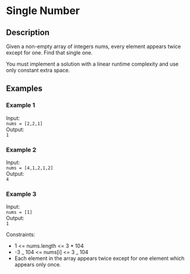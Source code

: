 # Single Number

## Description

Given a non-empty array of integers nums, every element appears twice except for one. Find that single one.

You must implement a solution with a linear runtime complexity and use only constant extra space.

## Examples

### Example 1

Input:</br> `nums = [2,2,1]` </br>
Output:</br> `1` </br>

### Example 2

Input:</br> `nums = [4,1,2,1,2]` </br>
Output:</br> `4` </br>

### Example 3

Input:</br> `nums = [1]` </br>
Output:</br> `1` </br>

Constraints:

-   1 <= nums.length <= 3 \* 104</br>
-   -3 _ 104 <= nums[i] <= 3 _ 104 </br>
-   Each element in the array appears twice except for one element which appears only once.
